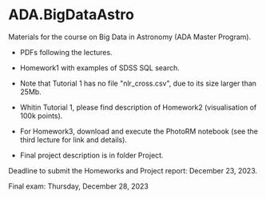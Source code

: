 # ADA.BigDataAstro
Materials for the course on Big Data in Astronomy (ADA Master Program).

- PDFs following the lectures.
  
- Homework1 with examples of SDSS SQL search.
  
- Note that Tutorial 1 has no file "nlr_cross.csv", due to its size larger than 25Mb.
  
- Whitin Tutorial 1, please find description of Homework2 (visualisation of 100k points).
  
- For Homework3, download and execute the PhotoRM notebook (see the third lecture for link and details).

- Final project description is in folder Project.

Deadline to submit the Homeworks and Project report: December 23, 2023.

Final exam: Thursday, December 28, 2023

